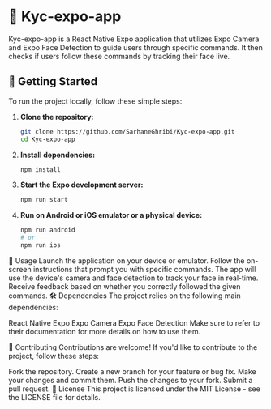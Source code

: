 # 📸 Kyc-expo-app

Kyc-expo-app is a React Native Expo application that utilizes Expo Camera and Expo Face Detection to guide users through specific commands. It then checks if users follow these commands by tracking their face live.

## 🚀 Getting Started

To run the project locally, follow these simple steps:

1. **Clone the repository:**

   ```bash
   git clone https://github.com/SarhaneGhribi/Kyc-expo-app.git
   cd Kyc-expo-app
   
2. **Install dependencies:**
   ```bash
   npm install

3. **Start the Expo development server:**
    ```bash
    npm run start
    
4. **Run on Android or iOS emulator or a physical device:**
   ```bash
   npm run android
   # or
   npm run ios

📲 Usage
Launch the application on your device or emulator.
Follow the on-screen instructions that prompt you with specific commands.
The app will use the device's camera and face detection to track your face in real-time.
Receive feedback based on whether you correctly followed the given commands.
🛠️ Dependencies
The project relies on the following main dependencies:

React Native
Expo
Expo Camera
Expo Face Detection
Make sure to refer to their documentation for more details on how to use them.

🤝 Contributing
Contributions are welcome! If you'd like to contribute to the project, follow these steps:

Fork the repository.
Create a new branch for your feature or bug fix.
Make your changes and commit them.
Push the changes to your fork.
Submit a pull request.
📄 License
This project is licensed under the MIT License - see the LICENSE file for details.
